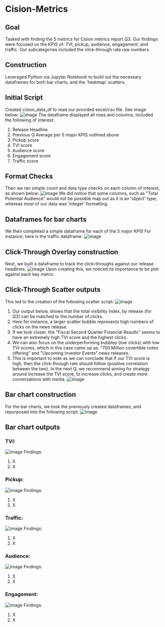 # Cision-Metrics
## Goal 
Tasked with finding the 5 metrics for Cision metrics report Q3. 
Our findings were focused on the KPIS of: TVI, pickup, audience, engagement, and traffic.
Our subcategories included the click-through rate raw numbers. 

## Construction 
Leveraged Python via Jupyter Notebook to build out the necessary dataframes for both bar charts, and the 
'heatmap' scatters. 

## Initial Script
Created cision_data_df to read our provided excel/csv file.
See image below: 
![image](https://user-images.githubusercontent.com/102266450/167041472-6e8ad105-95a5-437c-b925-74d67bdeb47c.png)
The dataframe displayed all rows and columns, included the following of interest: 
  1. Release Headline
  2. Previous Q Average per 5 major KPIS outlined above
  3. Pickup score
  4. TVI score
  5. Audience score
  6. Engagement score
  7. Traffic score

## Format Checks
Then we ran simple count and data type checks on each column of interest, as shown below: 
![image](https://user-images.githubusercontent.com/102266450/167041562-74877183-16ca-4d21-82bf-23056076a2e3.png)
We did notice that some columns, such as "Total Potential Audience" would not be possible map out as it is an 'object' type; whereas most of our data was 'integer' formatting. 

## Dataframes for bar charts
We then completed a simple dataframe for each of the 5 major KPIS
For instance, here is the traffic dataframe: 
![image](https://user-images.githubusercontent.com/102266450/167041686-6c36e0f5-9276-4316-b1ee-1bbdd7d9a785.png)

## Click-Through Overlay construction
Next, we built a dataframe to track the click-throughs against our release headlines. 
![image](https://user-images.githubusercontent.com/102266450/167041845-b4c85fbf-cfa8-4aa1-b064-9d58745f320c.png)
Upon creating this, we noticed its importance to be plot against each key metric. 

## Click-Through Scatter outputs
This led to the creation of the following scatter script: 
![image](https://user-images.githubusercontent.com/102266450/167041902-aa8d5880-81d7-499b-8c0a-914b42022c0a.png)
  1. Our output below, shows that the total visibility index, by release (for Q3) can be matched to the number of clicks. 
  2. Here for instance, a larger scatter bubble represents high numbers of clicks on the news release. 
  3. If we look closer, the "Fiscal Second Quarter Financial Results" seems to have an extremely high TVI score and the highest clicks. 
  4. We can also focus on the underperforming bubbles (low clicks) with low TVI scores, which in this case came up as: "750 Million covertible notes offering" and "Upcoming Investor Events" news releases. 
  5. This is important to note as we can conclude that if our TVI score is high, then the click-through rate should follow (positive correlation between the two). 
In the next Q, we recommend aiming for strategy around increase the TVI score, to increase clicks, and create more conversations with media. 
![image](https://user-images.githubusercontent.com/102266450/167041917-9e76b534-0fd4-47aa-94e8-1b63ea4ef4dd.png)

## Bar chart construction
For the bar charts, we took the previously created dataframes, and repurposed into the following script: 
![image](https://user-images.githubusercontent.com/102266450/167042386-112ff87d-28e3-4ca9-b45a-cb3406767ce5.png)

## Bar chart outputs
### TVI: 
![image](https://user-images.githubusercontent.com/102266450/167042526-8aeed546-7025-4286-b5fe-b99357ee9e5b.png)
Findings: 
  1. X
  2. X
  
### Pickup:
![image](https://user-images.githubusercontent.com/102266450/167042554-84b1c4c2-3105-4290-8fa9-dfbd78bd6e88.png)
Findings: 
  1. X
  2. X

### Traffic: 
![image](https://user-images.githubusercontent.com/102266450/167042566-d6372c17-3686-4ea2-b1a3-0a5d44998a2f.png)
Findings: 
  1. X
  2. X

### Audience: 
![image](https://user-images.githubusercontent.com/102266450/167042590-6033b513-3b1d-4215-8030-8483fcc411b8.png)
Findings: 
  1. X
  2. X

### Engagement: 
![image](https://user-images.githubusercontent.com/102266450/167042620-794a5007-950f-443b-b3a5-703fa8e4a8ea.png)
Findings: 
  1. X
  2. X
